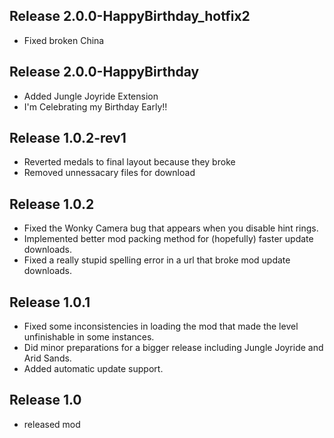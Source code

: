 ## Release 2.0.0-HappyBirthday_hotfix2
- Fixed broken China

## Release 2.0.0-HappyBirthday
- Added Jungle Joyride Extension
- I'm Celebrating my Birthday Early!!

## Release 1.0.2-rev1
- Reverted medals to final layout because they broke
- Removed unnessacary files for download

## Release 1.0.2
- Fixed the Wonky Camera bug that appears when you disable hint rings.
- Implemented better mod packing method for (hopefully) faster update downloads.
- Fixed a really stupid spelling error in a url that broke mod update downloads.

## Release 1.0.1
- Fixed some inconsistencies in loading the mod that made the level unfinishable in some instances.
- Did minor preparations for a bigger release including Jungle Joyride and Arid Sands.
- Added automatic update support.

## Release 1.0
- released mod